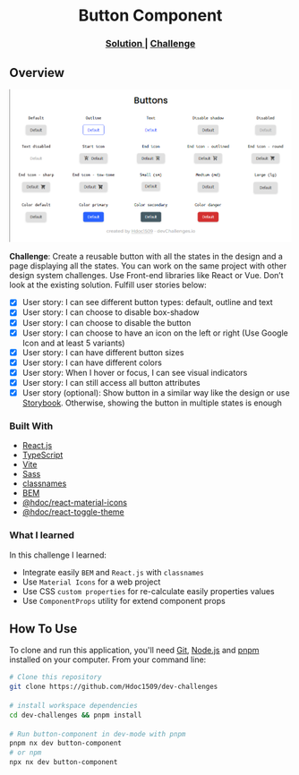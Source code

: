 <h1 align="center">Button Component</h1>

<div align="center">
  <h3>
    <a href="https://hdoc-button-component.netlify.app/">
      Solution
    </a>
    <span> | </span>
    <a href="https://devchallenges.io/challenges/ohgVTyJCbm5OZyTB2gNY">
      Challenge
    </a>
  </h3>
</div>

## Overview

![screenshot](screenshots/button-component.png)

**Challenge**: Create a reusable button with all the states in the design and a page displaying all the states. You can work on the same project with other design system challenges. Use Front-end libraries like React or Vue. Don’t look at the existing solution. Fulfill user stories below:

- [x] User story: I can see different button types: default, outline and text
- [x] User story: I can choose to disable box-shadow
- [x] User story: I can choose to disable the button
- [x] User story: I can choose to have an icon on the left or right (Use Google Icon and at least 5 variants)
- [x] User story: I can have different button sizes
- [x] User story: I can have different colors
- [x] User story: When I hover or focus, I can see visual indicators
- [x] User story: I can still access all button attributes
- [x] User story (optional): Show button in a similar way like the design or use [Storybook](https://storybook.js.org/). Otherwise, showing the button in multiple states is enough

### Built With

- [React.js](https://react.dev/)
- [TypeScript](https://www.typescriptlang.org/)
- [Vite](https://vitejs.dev/)
- [Sass](https://sass-lang.com/)
- [classnames](https://github.com/JedWatson/classnames)
- [BEM](https://getbem.com/)
- [@hdoc/react-material-icons](/packages/react-material-icons/)
- [@hdoc/react-toggle-theme](/packages/react-toggle-theme/)

### What I learned

In this challenge I learned:

- Integrate easily `BEM` and `React.js` with `classnames`
- Use `Material Icons` for a web project
- Use CSS `custom properties` for re-calculate easily properties values
- Use `ComponentProps` utility for extend component props

## How To Use

To clone and run this application, you'll need [Git](https://git-scm.com), [Node.js](https://nodejs.org/en/download/) and [pnpm](https://pnpm.io/installation) installed on your computer. From your command line:

```bash
# Clone this repository
git clone https://github.com/Hdoc1509/dev-challenges

# install workspace dependencies
cd dev-challenges && pnpm install

# Run button-component in dev-mode with pnpm
pnpm nx dev button-component
# or npm
npx nx dev button-component
```
